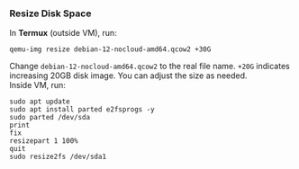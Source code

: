 <h3 id="resize-disk-space">Resize Disk Space</h3>
<p>In <strong>Termux</strong> (outside VM), run:</p>
<pre><code>qemu-img resize debian-12-nocloud-amd64.qcow2 +30G
</code></pre>
<p>Change <code>debian-12-nocloud-amd64.qcow2</code> to the real file name. <code>+20G</code> indicates increasing 20GB disk image. You can adjust the size as needed.<br />
Inside VM, run:</p>
<pre><code>sudo apt update
sudo apt install parted e2fsprogs -y
sudo parted /dev/sda
print
fix
resizepart 1 100%
quit
sudo resize2fs /dev/sda1
</code></pre>